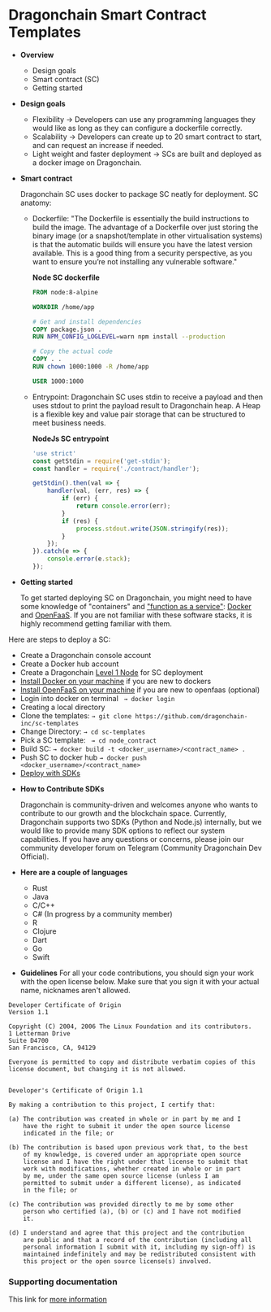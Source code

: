 # Dragonchain Smart Contract Templates

* **Overview**
  - Design goals
  - Smart contract (SC)
  - Getting started

* **Design goals**

  - Flexibility → Developers can use any programming languages they would like as long as they can configure a dockerfile correctly.
  - Scalability → Developers can create up to 20 smart contract to start, and can request an increase if needed.
  - Light weight and faster deployment → SCs are built and deployed as a docker image on Dragonchain. 
  
* **Smart contract**

    Dragonchain SC uses docker to package SC neatly for deployment. 
SC anatomy:
  - Dockerfile: "The Dockerfile is essentially the build instructions to build the image. The advantage of a Dockerfile over just storing the binary image (or a snapshot/template in other virtualisation systems) is that the automatic builds will ensure you have the latest version available. This is a good thing from a security perspective, as you want to ensure you’re not installing any vulnerable software."
  
    **Node SC  dockerfile**
    ```dockerfile
    FROM node:8-alpine

    WORKDIR /home/app

    # Get and install dependencies
    COPY package.json .
    RUN NPM_CONFIG_LOGLEVEL=warn npm install --production

    # Copy the actual code
    COPY . .
    RUN chown 1000:1000 -R /home/app

    USER 1000:1000

    ```
  - Entrypoint: Dragonchain SC uses stdin to receive a payload and then uses stdout to print the payload result to Dragonchain heap. A Heap is a flexible key and value pair storage that can be structured to meet business needs.
  
    **NodeJs SC entrypoint**
    ```js
    'use strict'
    const getStdin = require('get-stdin');
    const handler = require('./contract/handler');

    getStdin().then(val => {
        handler(val, (err, res) => {
            if (err) {
                return console.error(err);
            }
            if (res) {
                process.stdout.write(JSON.stringify(res));
            }
        });
    }).catch(e => {
        console.error(e.stack);
    });
    ``` 
* **Getting started**

    To get started deploying SC on Dragonchain, you might need to have some knowledge of "containers" and ["function as a service"](https://www.contino.io/insights/what-is-openfaas-and-why-is-it-an-alternative-to-aws-lambda-an-interview-with-creator-alex-ellis): [Docker](https://docs.docker.com/engine/reference/builder/#run) and [OpenFaaS](https://docs.openfaas.com/). If you are not familiar with these software stacks, it is highly recommend getting familiar with them.
    
Here are steps to deploy a SC:
  - Create a Dragonchain console account
  - Create a Docker hub account
  - Create a Dragonchain [Level 1 Node](https://github.com/dragonchain-inc/guide-to-develop-on-dragonchain/wiki/Create-Level-1-Node) for SC deployment 
  - [Install Docker on your machine](https://www.docker.com/products/docker-desktop) if you are new to dockers
  - [Install OpenFaaS on your machine](https://docs.openfaas.com/cli/install/) if you are new to openfaas (optional)
  - Login into docker on terminal ``` → docker login```
  - Creating a local directory
  - Clone the templates: ``` → git clone https://github.com/dragonchain-inc/sc-templates ```
  - Change Directory: ```→ cd sc-templates ```
  - Pick a SC template: ``` → cd node_contract``` 
  - Build SC: ```→ docker build -t <docker_username>/<contract_name> .```
  - Push SC to docker hub ```→ docker push  <docker_username>/<contract_name> ```
  - [Deploy with SDKs](https://github.com/dragonchain-inc/guide-to-develop-on-dragonchain/wiki/Software-Development-Kit-(SDKs))

* **How to Contribute SDKs**

    Dragonchain is community-driven and welcomes anyone who wants to contribute to our growth and the blockchain space. Currently, Dragonchain supports two SDKs (Python and Node.js) internally, but we would like to provide many SDK options to reflect our system capabilities. If you have any questions or concerns, please join our community developer forum on Telegram (Community Dragonchain Dev Official).

* **Here are a couple of languages**

  - Rust 
  - Java 
  - C/C++ 
  - C#  (In progress by a community member)
  - R 
  - Clojure 
  - Dart
  - Go
  - Swift

* **Guidelines**
    For all your code contributions, you should sign your work with the open license below. 
Make sure that you sign it with your actual name, nicknames aren't allowed. 

```
Developer Certificate of Origin
Version 1.1

Copyright (C) 2004, 2006 The Linux Foundation and its contributors.
1 Letterman Drive
Suite D4700
San Francisco, CA, 94129

Everyone is permitted to copy and distribute verbatim copies of this
license document, but changing it is not allowed.


Developer's Certificate of Origin 1.1

By making a contribution to this project, I certify that:

(a) The contribution was created in whole or in part by me and I
    have the right to submit it under the open source license
    indicated in the file; or

(b) The contribution is based upon previous work that, to the best
    of my knowledge, is covered under an appropriate open source
    license and I have the right under that license to submit that
    work with modifications, whether created in whole or in part
    by me, under the same open source license (unless I am
    permitted to submit under a different license), as indicated
    in the file; or

(c) The contribution was provided directly to me by some other
    person who certified (a), (b) or (c) and I have not modified
    it.

(d) I understand and agree that this project and the contribution
    are public and that a record of the contribution (including all
    personal information I submit with it, including my sign-off) is
    maintained indefinitely and may be redistributed consistent with
    this project or the open source license(s) involved.
```

### Supporting documentation
This link for [more information ](https://github.com/dragonchain-inc/guide-to-develop-on-dragonchain/wiki)

